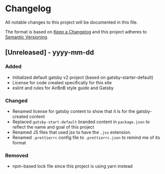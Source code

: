 # Changelog

All notable changes to this project will be documented in this file.

The format is based on [Keep a Changelog](http://keepachangelog.com/en/1.0.0/)
and this project adheres to [Semantic Versioning](http://semver.org/spec/v2.0.0.html).

## [Unreleased] - yyyy-mm-dd

### Added

- Initialized default gatsby v2 project (based on gatsby-starter-default)
- License for code created specifically for this site
- eslint and rules for AirBnB style guide and Gatsby

### Changed

- Renamed license for gatsby content to show that it is for the gatsby-created content
- Replaced `gatsby-start-default` branded content in `package.json` to reflect the name and goal of this project
- Renamed JS files that used jsx to have the `.jsx` extension.
- Renamed `.prettierrc` config file to `.prettierrc.json` to remind me of its format

### Removed

- npm-based lock file since this project is using yarn instead
